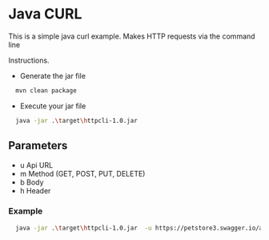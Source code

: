 
# Java CURL

This is a simple java curl example.
Makes HTTP requests via the command line


Instructions.

- Generate the jar file
```bash
  mvn clean package
```

- Execute your jar file
```bash
  java -jar .\target\httpcli-1.0.jar 
```

## Parameters
- u Api URL
- m Method (GET, POST, PUT, DELETE)
- b Body
- h Header

### Example


```bash
  java -jar .\target\httpcli-1.0.jar  -u https://petstore3.swagger.io/api/v3/store/order -m POST -b '{"id":10, "petId":1232, "quantity":9999}' -h Content-Type:application/json -h accept:application/json
```
